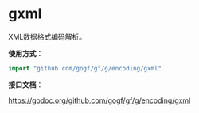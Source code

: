 
# gxml

XML数据格式编码解析。

**使用方式**：
```go
import "github.com/gogf/gf/g/encoding/gxml"
```

**接口文档**：

https://godoc.org/github.com/gogf/gf/g/encoding/gxml

